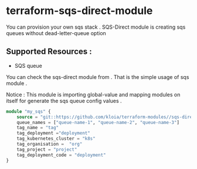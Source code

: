 # terraform-sqs-direct-module

You can provision your own sqs stack . SQS-Direct module is creating sqs queues without dead-letter-queue option

## Supported Resources : 
* SQS queue

You can check the sqs-direct module from <a href="/main.tf"></a> . That is the simple usage of sqs module .

Notice : This module is importing global-value and mapping modules on itself for generate the sqs queue config values . 


```terraform
module "my_sqs" {
    source = "git::https://github.com/kloia/terraform-modules//sqs-direct"
    queue_names = ["queue-name-1", "queue-name-2", "queue-name-3"]
    tag_name = "tag"
    tag_deployment ="deployment"
    tag_kubernetes_cluster = "k8s"
    tag_organisation =  "org"
    tag_project = "project"
    tag_deployment_code = "deployment"
}
```